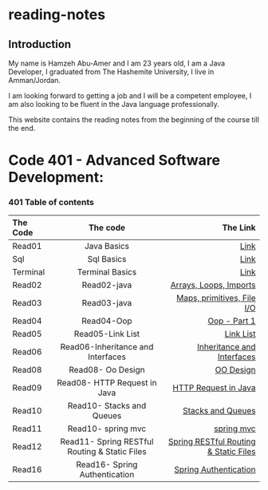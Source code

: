 # reading-notes


## Introduction
My name is Hamzeh Abu-Amer and I am 23 years old, I am a Java Developer, I graduated from  The Hashemite University, I live in Amman/Jordan.


I am looking forward to getting a job and I will be a competent employee, I am also looking to be fluent in the Java language professionally.

This website contains the reading notes from the beginning of the course till the end.


# Code 401 - Advanced Software Development:
 
### 401 Table of contents

| The Code	 |                   The code                    |                                             The Link |
|:----------|:---------------------------------------------:|-----------------------------------------------------:|
| Read01    |                  Java Basics                  |                                [Link](401-read01.md) |
| Sql       |                  Sql Basics                   |                                       [Link](Sql.md) |
| Terminal  |                Terminal Basics                |                                   [Link](Terminl.md) |
| Read02    |                  Read02-java                  |                [ Arrays, Loops, Imports ](Read02.md) |
| Read03    |                  Read03-java                  |           [  Maps, primitives, File I/O ](Read03.md) |
| Read04    |                  Read04-Oop                   |                         [  Oop - Part 1 ](Read04.md) |
| Read05    |               Read05-Link List                |                            [  Link List ](Read05.md) |
| Read06    |       Read06-Inheritance and Interfaces       |          [  Inheritance and Interfaces  ](Read06.md) |
| Read08    |               Read08- Oo Design               |                           [  OO Design  ](Read08.md) |
| Read09    |         Read08- HTTP Request in Java          |                [  HTTP Request in Java  ](Read09.md) |
| Read10    |           Read10- Stacks and Queues           |                     [ Stacks and Queues ](Read10.md) |
| Read11    |              Read10- spring mvc               |                            [ spring mvc ](Read11.md) |
| Read12    | Read11- Spring RESTful Routing & Static Files | [ Spring RESTful Routing & Static Files ](Read12.md) |
| Read16    |         Read16- Spring Authentication         |                  [ Spring Authentication](Read16.md) |
